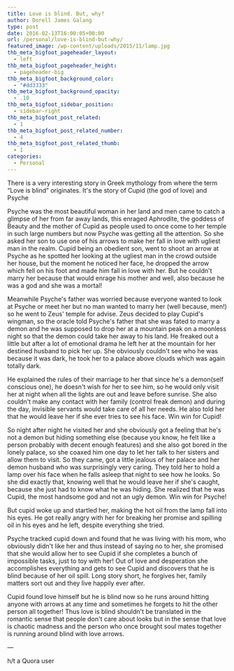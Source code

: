 ```yaml
---
title: Love is blind. But, why?
author: Dorell James Galang
type: post
date: 2016-02-13T16:00:05+00:00
url: /personal/love-is-blind-but-why/
featured_image: /wp-content/uploads/2015/11/lamp.jpg
thb_meta_bigfoot_pageheader_layout:
  - left
thb_meta_bigfoot_pageheader_height:
  - pageheader-big
thb_meta_bigfoot_background_color:
  - "#dd3333"
thb_meta_bigfoot_background_opacity:
  - .10
thb_meta_bigfoot_sidebar_position:
  - sidebar-right
thb_meta_bigfoot_post_related:
  - 1
thb_meta_bigfoot_post_related_number:
  - 4
thb_meta_bigfoot_post_related_thumb:
  - 1
categories:
  - Personal
---
```


There is a very interesting story in Greek mythology from where the term &#8220;Love is blind&#8221; originates. It's the story of Cupid (the god of love) and Psyche

Psyche was the most beautiful woman in her land and men came to catch a glimpse of her from far away lands, this enraged Aphrodite, the goddess of Beauty and the mother of Cupid as people used to once come to her temple in such large numbers but now Psyche was getting all the attention. So she asked her son to use one of his arrows to make her fall in love with ugliest man in the realm. Cupid being an obedient son, went to shoot an arrow at Psyche as he spotted her looking at the ugliest man in the crowd outside her house, but the moment he noticed her face, he dropped the arrow which fell on his foot and made him fall in love with her. But he couldn't marry her because that would enrage his mother and well, also because he was a god and she was a mortal!

Meanwhile Psyche's father was worried because everyone wanted to look at Psyche or meet her but no man wanted to marry her (well because, men!) so he went to Zeus' temple for advise. Zeus decided to play Cupid's wingman, so the oracle told Psyche's father that she was fated to marry a demon and he was supposed to drop her at a mountain peak on a moonless night so that the demon could take her away to his land. He freaked out a little but after a lot of emotional drama he left her at the mountain for her destined husband to pick her up. She obviously couldn't see who he was because it was dark, he took her to a palace above clouds which was again totally dark.

He explained the rules of their marriage to her that since he's a demon(self conscious one), he doesn't wish for her to see him, so he would only visit her at night when all the lights are out and leave before sunrise. She also couldn't make any contact with her family (control freak demon) and during the day, invisible servants would take care of all her needs. He also told her that he would leave her if she ever tries to see his face. Win win for Cupid!

So night after night he visited her and she obviously got a feeling that he's not a demon but hiding something else (because you know, he felt like a person probably with decent enough features) and she also got bored in the lonely palace, so she coaxed him one day to let her talk to her sisters and allow them to visit. So they came, got a little jealous of her palace and her demon husband who was surprisingly very caring. They told her to hold a lamp over his face when he falls asleep that night to see how he looks. So she did exactly that, knowing well that he would leave her if she's caught, because she just had to know what he was hiding. She realized that he was Cupid, the most handsome god and not an ugly demon. Win win for Psyche!

But cupid woke up and startled her, making the hot oil from the lamp fall into his eyes. He got really angry with her for breaking her promise and spilling oil in his eyes and he left, despite everything she tried.

Psyche tracked cupid down and found that he was living with his mom, who obviously didn't like her and thus instead of saying no to her, she promised that she would allow her to see Cupid if she completes a bunch of impossible tasks, just to toy with her! Out of love and desperation she accomplishes everything and gets to see Cupid and discovers that he is blind because of her oil spill. Long story short, he forgives her, family matters sort out and they live happily ever after.

Cupid found love himself but he is blind now so he runs around hitting anyone with arrows at any time and sometimes he forgets to hit the other person all together! Thus love is blind shouldn't be translated in the romantic sense that people don't care about looks but in the sense that love is chaotic madness and the person who once brought soul mates together is running around blind with love arrows.

&#8212;

h/t a Quora user
